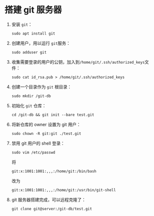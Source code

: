 # 搭建 git 服务器

1. 安装 `git`：

   `sudo apt install git`

2. 创建用户，用以运行 `git`服务：

   `sudo adduser git`

3. 收集需要登录的用户的公钥，加入到`/home/git/.ssh/authorized_keys`文件：

   `sudo cat id_rsa.pub > /home/git/.ssh/authorized_keys`

4. 创建一个目录作为 `git` 根目录：

   `sudo mkdir /git-db`

5. 初始化 `git` 仓库：

   `cd /git-db && git init --bare test.git`

6. 将新仓库的 owner 设置为 git 用户：

   `sudo chown -R git:git ./test.git`

7. 禁用 git 用户的 shell 登录：

   `sudo vim /etc/passwd`

   将 

   `git:x:1001:1001:,,,:/home/git:/bin/bash` 

   改为 

   `git:x:1001:1001:,,,:/home/git:/usr/bin/git-shell` 

8. git 服务器搭建完成，可以远程克隆了：

   `git clone git@server:/git-db/test.git`